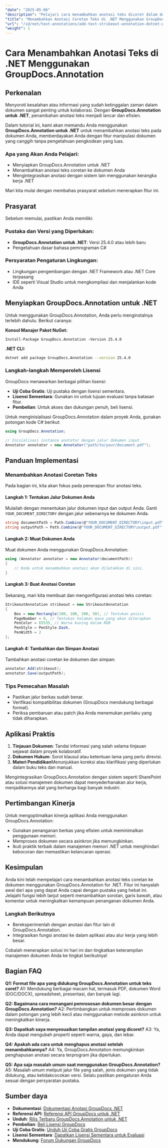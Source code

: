 ```yaml
---
"date": "2025-05-06"
"description": "Pelajari cara menambahkan anotasi teks dicoret dalam dokumen Anda menggunakan pustaka GroupDocs.Annotation untuk .NET, yang akan meningkatkan peninjauan dan kolaborasi dokumen."
"title": "Menambahkan Anotasi Coretan Teks di .NET Menggunakan GroupDocs.Annotation"
"url": "/id/net/text-annotations/add-text-strikeout-annotation-dotnet-groupdocs/"
"weight": 1
---
```


# Cara Menambahkan Anotasi Teks di .NET Menggunakan GroupDocs.Annotation

## Perkenalan

Menyoroti kesalahan atau informasi yang sudah ketinggalan zaman dalam dokumen sangat penting untuk kolaborasi. Dengan **GroupDocs.Annotation untuk .NET**, penambahan anotasi teks menjadi lancar dan efisien.

Dalam tutorial ini, kami akan memandu Anda menggunakan **GroupDocs.Annotation untuk .NET** untuk menambahkan anotasi teks pada dokumen Anda, memberdayakan Anda dengan fitur manipulasi dokumen yang canggih tanpa pengetahuan pengkodean yang luas.

### Apa yang Akan Anda Pelajari:
- Menyiapkan GroupDocs.Annotation untuk .NET
- Menambahkan anotasi teks coretan ke dokumen Anda
- Mengintegrasikan anotasi dengan sistem lain menggunakan kerangka kerja .NET

Mari kita mulai dengan membahas prasyarat sebelum menerapkan fitur ini.

## Prasyarat

Sebelum memulai, pastikan Anda memiliki:

### Pustaka dan Versi yang Diperlukan:
- **GroupDocs.Annotation untuk .NET**: Versi 25.4.0 atau lebih baru
- Pengetahuan dasar bahasa pemrograman C#

### Persyaratan Pengaturan Lingkungan:
- Lingkungan pengembangan dengan .NET Framework atau .NET Core terpasang
- IDE seperti Visual Studio untuk mengkompilasi dan menjalankan kode Anda

## Menyiapkan GroupDocs.Annotation untuk .NET

Untuk menggunakan GroupDocs.Annotation, Anda perlu menginstalnya terlebih dahulu. Berikut caranya:

**Konsol Manajer Paket NuGet:**
```plaintext
Install-Package GroupDocs.Annotation -Version 25.4.0
```

**.NET CLI:**
```bash
dotnet add package GroupDocs.Annotation --version 25.4.0
```

### Langkah-langkah Memperoleh Lisensi

GroupDocs menawarkan berbagai pilihan lisensi:
- **Uji Coba Gratis**: Uji pustaka dengan lisensi sementara.
- **Lisensi Sementara**: Gunakan ini untuk tujuan evaluasi tanpa batasan fitur.
- **Pembelian**: Untuk akses dan dukungan penuh, beli lisensi.

Untuk menginisialisasi GroupDocs.Annotation dalam proyek Anda, gunakan potongan kode C# berikut:

```csharp
using GroupDocs.Annotation;

// Inisialisasi instance anotator dengan jalur dokumen input
Annotator annotator = new Annotator("path/to/your/document.pdf");
```

## Panduan Implementasi

### Menambahkan Anotasi Coretan Teks

Pada bagian ini, kita akan fokus pada penerapan fitur anotasi teks.

#### Langkah 1: Tentukan Jalur Dokumen Anda

Mulailah dengan menentukan jalur dokumen input dan output Anda. Ganti `YOUR_DOCUMENT_DIRECTORY` dengan jalur sebenarnya ke dokumen Anda.

```csharp
string documentPath = Path.Combine(@"YOUR_DOCUMENT_DIRECTORY\input.pdf");
string outputPath = Path.Combine(@"YOUR_DOCUMENT_DIRECTORY\output.pdf");
```

#### Langkah 2: Muat Dokumen Anda

Muat dokumen Anda menggunakan GroupDocs.Annotation:

```csharp
using (Annotator annotator = new Annotator(documentPath))
{
    // Kode untuk menambahkan anotasi akan diletakkan di sini.
}
```

#### Langkah 3: Buat Anotasi Coretan

Sekarang, mari kita membuat dan mengonfigurasi anotasi teks coretan:

```csharp
StrikeoutAnnotation strikeout = new StrikeoutAnnotation
{
    Box = new Rectangle(100, 100, 200, 50), // Tentukan posisi
    PageNumber = 0, // Tentukan halaman mana yang akan diterapkan
    PenColor = 65535, // Warna kuning dalam RGB
    PenStyle = PenStyle.Dash,
    PenWidth = 2
};
```

#### Langkah 4: Tambahkan dan Simpan Anotasi

Tambahkan anotasi coretan ke dokumen dan simpan:

```csharp
annotator.Add(strikeout);
annotator.Save(outputPath);
```

### Tips Pemecahan Masalah

- Pastikan jalur berkas sudah benar.
- Verifikasi kompatibilitas dokumen (GroupDocs mendukung berbagai format).
- Periksa pembaruan atau patch jika Anda menemukan perilaku yang tidak diharapkan.

## Aplikasi Praktis

1. **Tinjauan Dokumen**: Tandai informasi yang salah selama tinjauan sejawat dalam proyek kolaboratif.
2. **Dokumen Hukum**: Sorot klausul atau ketentuan lama yang perlu direvisi.
3. **Materi Pendidikan**Menunjukkan koreksi atau klarifikasi yang diperlukan dalam buku teks dan manual.

Mengintegrasikan GroupDocs.Annotation dengan sistem seperti SharePoint atau solusi manajemen dokumen dapat menyederhanakan alur kerja, menjadikannya alat yang berharga bagi banyak industri.

## Pertimbangan Kinerja

Untuk mengoptimalkan kinerja aplikasi Anda menggunakan GroupDocs.Annotation:
- Gunakan penanganan berkas yang efisien untuk meminimalkan penggunaan memori.
- Memproses dokumen secara asinkron jika memungkinkan.
- Ikuti praktik terbaik dalam manajemen memori .NET untuk menghindari kebocoran dan memastikan kelancaran operasi.

## Kesimpulan

Anda kini telah mempelajari cara menambahkan anotasi teks coretan ke dokumen menggunakan GroupDocs.Annotation for .NET. Fitur ini hanyalah awal dari apa yang dapat Anda capai dengan pustaka yang hebat ini. Jelajahi fungsi lebih lanjut seperti menambahkan sorotan, garis bawah, atau komentar untuk meningkatkan kemampuan penanganan dokumen Anda.

### Langkah Berikutnya
- Bereksperimenlah dengan anotasi dan fitur lain di GroupDocs.Annotation.
- Integrasikan fungsi anotasi ke dalam aplikasi atau alur kerja yang lebih besar.

Cobalah menerapkan solusi ini hari ini dan tingkatkan keterampilan manajemen dokumen Anda ke tingkat berikutnya!

## Bagian FAQ

**Q1: Format file apa yang didukung GroupDocs.Annotation untuk teks coret?**
A1: Mendukung berbagai macam hal, termasuk PDF, dokumen Word (DOC/DOCX), spreadsheet, presentasi, dan banyak lagi.

**Q2: Bagaimana cara menangani pemrosesan dokumen besar dengan GroupDocs.Annotation?**
A2: Pertimbangkan untuk memproses dokumen dalam potongan yang lebih kecil atau menggunakan metode asinkron untuk meningkatkan kinerja.

**Q3: Dapatkah saya menyesuaikan tampilan anotasi yang dicoret?**
A3: Ya, Anda dapat mengubah properti seperti warna, gaya, dan lebar.

**Q4: Apakah ada cara untuk menghapus anotasi setelah menambahkannya?**
A4: Ya, GroupDocs.Annotation memungkinkan penghapusan anotasi secara terprogram jika diperlukan.

**Q5: Apa saja masalah umum saat menggunakan GroupDocs.Annotation?**
A5: Masalah umum meliputi jalur file yang salah, jenis dokumen yang tidak didukung, atau ketidakcocokan versi. Selalu pastikan pengaturan Anda sesuai dengan persyaratan pustaka.

## Sumber daya
- **Dokumentasi**: [Dokumentasi Anotasi GroupDocs .NET](https://docs.groupdocs.com/annotation/net/)
- **Referensi API**: [Referensi API GroupDocs untuk .NET](https://reference.groupdocs.com/annotation/net/)
- **Unduh**: [Rilis Terbaru GroupDocs.Annotation untuk .NET](https://releases.groupdocs.com/annotation/net/)
- **Pembelian**: [Beli Lisensi GroupDocs](https://purchase.groupdocs.com/buy)
- **Uji Coba Gratis**: [Unduh Uji Coba Gratis GroupDocs](https://releases.groupdocs.com/annotation/net/)
- **Lisensi Sementara**: [Dapatkan Lisensi Sementara untuk Evaluasi](https://purchase.groupdocs.com/temporary-license/)
- **Mendukung**: [Forum Dukungan GroupDocs](https://forum.groupdocs.com/c/annotation/)